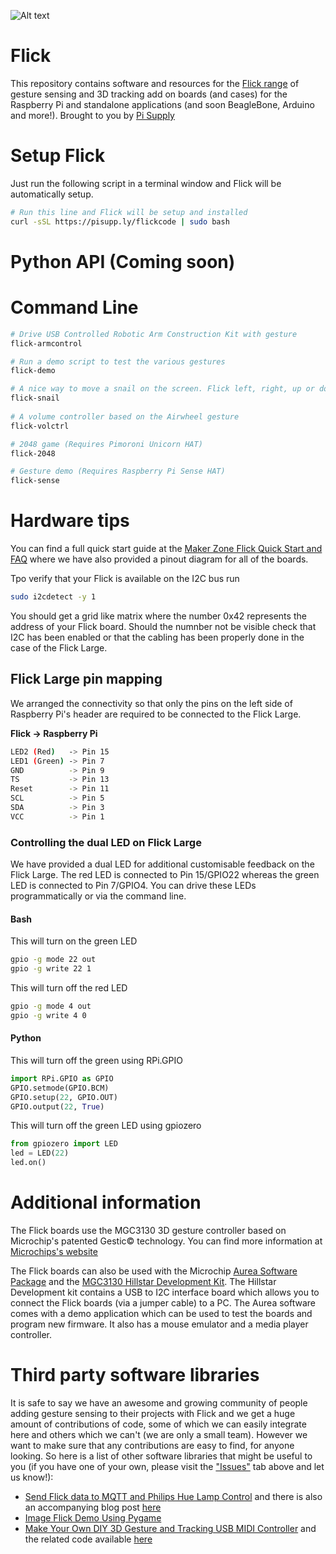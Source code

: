 ![Alt text](https://user-images.githubusercontent.com/16068311/30544599-f0c3570e-9c7e-11e7-9f3f-74282a271749.png?raw=true "Optional Title")
# Flick
This repository contains software and resources for the [Flick range](https://pisupp.ly/flick1) of gesture sensing and 3D tracking add on boards (and cases) for the Raspberry Pi and standalone applications (and soon BeagleBone, Arduino and more!). Brought to you by [Pi Supply](https://www.pi-supply.com)

# Setup Flick
Just run the following script in a terminal window and Flick will be automatically setup.
```bash
# Run this line and Flick will be setup and installed
curl -sSL https://pisupp.ly/flickcode | sudo bash
```

# Python API (Coming soon)

# Command Line
```bash
# Drive USB Controlled Robotic Arm Construction Kit with gesture
flick-armcontrol

# Run a demo script to test the various gestures
flick-demo

# A nice way to move a snail on the screen. Flick left, right, up or down to move @
flick-snail
 
# A volume controller based on the Airwheel gesture
flick-volctrl

# 2048 game (Requires Pimoroni Unicorn HAT)
flick-2048

# Gesture demo (Requires Raspberry Pi Sense HAT)
flick-sense
```

# Hardware tips
You can find a full quick start guide at the [Maker Zone Flick Quick Start and FAQ](https://www.pi-supply.com/make/flick-quick-start-faq) where we have also provided a pinout diagram for all of the boards.

Tpo verify that your Flick is available on the I2C bus run
```bash
sudo i2cdetect -y 1
```
You should get a grid like matrix where the number 0x42 represents the address of your Flick board. Should the numnber not be visible check that I2C has been enabled or that the cabling has been properly done in the case of the Flick Large.

## Flick Large pin mapping 
We arranged the connectivity so that only the pins on the left side of Raspberry Pi's header are required to be connected to the Flick Large.

**Flick -> Raspberry Pi**
```bash
LED2 (Red)   -> Pin 15
LED1 (Green) -> Pin 7
GND          -> Pin 9
TS           -> Pin 13
Reset        -> Pin 11
SCL          -> Pin 5
SDA          -> Pin 3
VCC          -> Pin 1
```
### Controlling the dual LED on Flick Large
We have provided a dual LED for additional customisable feedback on the Flick Large. The red LED is connected to Pin 15/GPIO22 whereas the green LED is connected to Pin 7/GPIO4. You can drive these LEDs programmatically or via the command line.

#### Bash
This will turn on the green LED
```bash
gpio -g mode 22 out
gpio -g write 22 1
```
This will turn off the red LED
```bash
gpio -g mode 4 out
gpio -g write 4 0
```

#### Python
This will turn off the green using RPi.GPIO
```Python
import RPi.GPIO as GPIO
GPIO.setmode(GPIO.BCM)
GPIO.setup(22, GPIO.OUT)
GPIO.output(22, True)
```

This will turn off the green LED using gpiozero
```Python
from gpiozero import LED
led = LED(22)
led.on()
```

# Additional information
The Flick boards use the MGC3130 3D gesture controller based on Microchip's patented Gestic© technology. You can find more information at [Microchips's website](http://www.microchip.com/design-centers/capacitive-touch-sensing/gestic-technology/overview)

The Flick boards can also be used with the Microchip [Aurea Software Package](http://www.microchip.com/mymicrochip/filehandler.aspx?ddocname=en565745) and the [MGC3130 Hillstar Development Kit](http://www.microchip.com/DevelopmentTools/ProductDetails.aspx?PartNO=dm160218). The Hillstar Development kit contains a USB to I2C interface board which allows you to connect the Flick boards (via a jumper cable) to a PC. The Aurea software comes with a demo application which can be used to test the boards and program new firmware. It also has a mouse emulator and a media player controller.

# Third party software libraries

It is safe to say we have an awesome and growing community of people adding gesture sensing to their projects with Flick and we get a huge amount of contributions of code, some of which we can easily integrate here and others which we can't (we are only a small team). However we want to make sure that any contributions are easy to find, for anyone looking. So here is a list of other software libraries that might be useful to you (if you have one of your own, please visit the ["Issues"](https://github.com/PiSupply/Flick/issues) tab above and let us know!):

* [Send Flick data to MQTT and Philips Hue Lamp Control](https://github.com/unixweb/Flick) and there is also an accompanying blog post [here](https://blog.unixweb.de/3d-gestensteuerung-mit-flick/)
* [Image Flick Demo Using Pygame](https://github.com/ric96/flick-image)
* [Make Your Own DIY 3D Gesture and Tracking USB MIDI Controller](https://ask.audio/articles/make-your-own-diy-3d-gesture-and-tracking-usb-midi-controller) and the related code available [here](https://macprovid.vo.llnwd.net/o43/hub/media/1143/14295/Teensy_code.zip)
